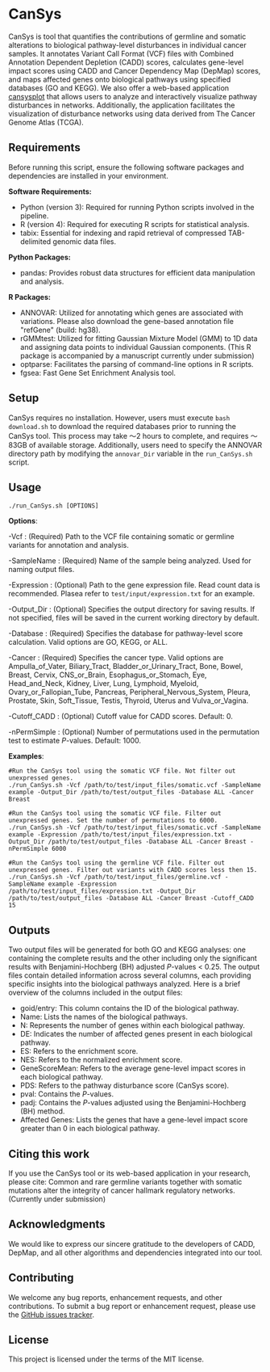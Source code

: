 # CanSys
CanSys is tool that quantifies the contributions of germline and somatic alterations to biological pathway-level disturbances in individual cancer samples. It annotates Variant Call Format (VCF) files with Combined Annotation Dependent Depletion (CADD) scores, calculates gene-level impact scores using CADD and Cancer Dependency Map (DepMap) scores, and maps affected genes onto biological pathways using specified databases (GO and KEGG). We also offer a web-based application [cansysplot](https://cansysplot.com/) that allows users to analyze and interactively visualize pathway disturbances in networks. Additionally, the application facilitates the visualization of disturbance networks using data derived from The Cancer Genome Atlas (TCGA).

## Requirements
Before running this script, ensure the following software packages and dependencies are installed in your environment.

**Software Requirements:**
 - Python (version 3): Required for running Python scripts involved in the pipeline.
 - R (version 4): Required for executing R scripts for statistical analysis.
 - tabix: Essential for indexing and rapid retrieval of compressed TAB-delimited genomic data files.

**Python Packages:**
- pandas: Provides robust data structures for efficient data manipulation and analysis.

**R Packages:**
- ANNOVAR: Utilized for annotating which genes are associated with variations. Please also download the gene-based annotation file "refGene" (build: hg38).
- rGMMtest: Utilized for fitting Gaussian Mixture Model (GMM) to 1D data and assigning data points to individual Gaussian components. (This R package is accompanied by a manuscript currently under submission)
- optparse: Facilitates the parsing of command-line options in R scripts.
- fgsea: Fast Gene Set Enrichment Analysis tool.

## Setup
CanSys requires no installation. However, users must execute `bash download.sh` to download the required databases prior to running the CanSys tool. This process may take ～2 hours to complete, and requires ～83GB of available storage. Additionally, users need to specify the ANNOVAR directory path by modifying the `annovar_Dir` variable in the `run_CanSys.sh` script.

## Usage
```shell
./run_CanSys.sh [OPTIONS]
```

**Options**:

 -Vcf <path>: (Required) Path to the VCF file containing somatic or germline variants for annotation and analysis.
 
 -SampleName <name>: (Required) Name of the sample being analyzed. Used for naming output files.
 
 -Expression <path>: (Optional) Path to the gene expression file. Read count data is recommended. Plasea refer to `test/input/expression.txt` for an example.

 -Output_Dir <path>: (Optional) Specifies the output directory for saving results. If not specified, files will be saved in the current working directory by default.
 
 -Database <name>: (Required) Specifies the database for pathway-level score calculation. Valid options are GO, KEGG, or ALL.

 -Cancer <name>: (Required) Specifies the cancer type. Valid options are Ampulla_of_Vater, Biliary_Tract, Bladder_or_Urinary_Tract, Bone, Bowel, Breast, Cervix, CNS_or_Brain, Esophagus_or_Stomach, Eye, Head_and_Neck, Kidney, Liver, Lung, Lymphoid, Myeloid, Ovary_or_Fallopian_Tube, Pancreas, Peripheral_Nervous_System, Pleura, Prostate, Skin, Soft_Tissue, Testis, Thyroid, Uterus and Vulva_or_Vagina.
 
 -Cutoff_CADD <numeric>: (Optional) Cutoff value for CADD scores. Default: 0.
 
 -nPermSimple <numeric>: (Optional) Number of permutations used in the permutation test to estimate *P*-values. Default: 1000.

**Examples**:
```shell
#Run the CanSys tool using the somatic VCF file. Not filter out unexpressed genes.
./run_CanSys.sh -Vcf /path/to/test/input_files/somatic.vcf -SampleName example -Output_Dir /path/to/test/output_files -Database ALL -Cancer Breast

#Run the CanSys tool using the somatic VCF file. Filter out unexpressed genes. Set the number of permutations to 6000.
./run_CanSys.sh -Vcf /path/to/test/input_files/somatic.vcf -SampleName example -Expression /path/to/test/input_files/expression.txt -Output_Dir /path/to/test/output_files -Database ALL -Cancer Breast -nPermSimple 6000

#Run the CanSys tool using the germline VCF file. Filter out unexpressed genes. Filter out variants with CADD scores less then 15.
./run_CanSys.sh -Vcf /path/to/test/input_files/germline.vcf -SampleName example -Expression /path/to/test/input_files/expression.txt -Output_Dir /path/to/test/output_files -Database ALL -Cancer Breast -Cutoff_CADD 15
```

## Outputs
Two output files will be generated for both GO and KEGG analyses: one containing the complete results and the other including only the significant results with Benjamini-Hochberg (BH) adjusted *P*-values < 0.25. The output files contain detailed information across several columns, each providing specific insights into the biological pathways analyzed. Here is a brief overview of the columns included in the output files:
 - goid/entry: This column contains the ID of the biological pathway.
 - Name: Lists the names of the biological pathways.
 - N: Represents the number of genes within each biological pathway.
 - DE: Indicates the number of affected genes present in each biological pathway.
 - ES: Refers to the enrichment score.
 - NES: Refers to the normalized enrichment score.
 - GeneScoreMean: Refers to the average gene-level impact scores in each biological pathway. 
 - PDS: Refers to the pathway disturbance score (CanSys score).
 - pval: Contains the *P*-values.
 - padj: Contains the *P*-values adjusted using the Benjamini-Hochberg (BH) method.
 - Affected Genes: Lists the genes that have a gene-level impact score greater than 0 in each biological pathway.

## Citing this work
If you use the CanSys tool or its web-based application in your research, please cite: Common and rare germline variants together with somatic mutations alter the integrity of cancer hallmark regulatory networks. (Currently under submission)

## Acknowledgments
We would like to express our sincere gratitude to the developers of CADD, DepMap, and all other algorithms and dependencies integrated into our tool.

## Contributing
We welcome any bug reports, enhancement requests, and other contributions. To submit a bug report or enhancement request, please use the [GitHub issues tracker](https://github.com/JiaweiDai-create/CanSys/issues).

## License
This project is licensed under the terms of the MIT license.
